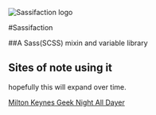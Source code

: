 ![Sassifaction logo](http://www.alwaystwisted.com/Sassifaction.png)

#Sassifaction

##A Sass(SCSS) mixin and variable library


## Sites of note using it

hopefully this will expand over time.

[Milton Keynes Geek Night All Dayer](http://www.alldayer.mkgeeknight.co.uk "MKGN All Dayer")
